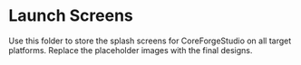 # Launch Screens

Use this folder to store the splash screens for CoreForgeStudio on all target platforms. Replace the placeholder images with the final designs.
